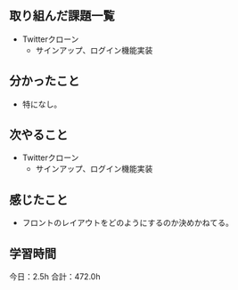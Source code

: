 ## 取り組んだ課題一覧
*  Twitterクローン
   * サインアップ、ログイン機能実装
## 分かったこと
* 特になし。
  
    
    

## 次やること
*  Twitterクローン
   * サインアップ、ログイン機能実装
## 感じたこと
*  フロントのレイアウトをどのようにするのか決めかねてる。
 
## 学習時間
今日：2.5h
合計：472.0h
